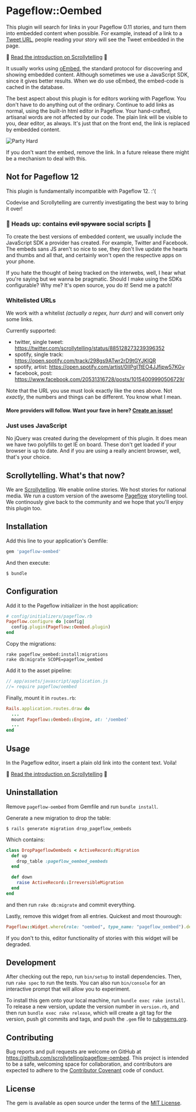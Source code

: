 # Pageflow::Oembed

This plugin will search for links in your Pageflow 0.11 stories, and turn them
into embedded content when possible. For example, instead of a link to a
[Tweet URL](https://twitter.com/scrollytelling/status/885128273239396352), people
reading your story will see the Tweet embedded in the page.

🌟 [Read the introduction on Scrollytelling](https://app.scrollytelling.io/embed-a-tweet) 🌟

It usually works using [oEmbed](http://oembed.com), the standard protocol for discovering
and showing embedded content. Although sometimes we use a JavaScript SDK, since it
gives better results. When we do use oEmbed, the embed-code is cached in
the database.

The best aspect about this plugin is for editors working with Pageflow. You
don't have to do anything out of the ordinary. Continue to add links as normal,
using the built-in html editor in Pageflow. Your hand-crafted, artisanal words
are not affected by our code. The plain link will be visible to you, dear editor, as always. It's just
that on the front end, the link is replaced by embedded content.

![Party Hard](https://media.giphy.com/media/Hd3GXtH7xs1CU/giphy.gif)

If you don't want the embed, remove the link. In a future release there might
be a mechanism to deal with this.

## Not for Pageflow 12

This plugin is fundamentally incompatible with Pageflow 12. :'(

Codevise and Scrollytelling are currently investigating the best way to bring it over!

### 🖤 Heads up: contains ~~evil spyware~~ social scripts 👀

To create the best versions of embedded content, we usually include the
JavaScript SDK a provider has created. For example, Twitter and Facebook. The
embeds sans JS aren't so nice to see, they don't live update the hearts and
thumbs and all that, and certainly won't open the respective apps on your phone.

If you hate the thought of being tracked on the interwebs, well, I hear what
you're saying but we wanna be pragmatic. Should I make using the SDKs configurable?
Why me? It's open source, you do it! Send me a patch!

### Whitelisted URLs

We work with a whitelist _(actually a regex, hurr durr)_ and will convert only some links.

Currently supported:

* twitter, single tweet: https://twitter.com/scrollytelling/status/885128273239396352
* spotify, single track: https://open.spotify.com/track/298gs9ATwr2rD9tGYJKlQR
* spotify, artist: https://open.spotify.com/artist/0IIPgITtEO4JJfipw57KGv
* facebook, post: https://www.facebook.com/20531316728/posts/10154009990506729/

Note that the URL you use must look exactly like the ones above. Not *exactly*, the numbers and things can be different. You know what I mean.

#### More providers will follow. Want your fave in here? [Create an issue!](https://github.com/scrollytelling/pageflow-oembed/issues/new)

### Just uses JavaScript

No jQuery was created during the development of this plugin. It does mean we
have two polyfills to get IE on board. These don't get loaded if your browser
is up to date. And if you are using a really ancient browser, well, that's
your choice.

## Scrollytelling. What's that now?

We are [Scrollytelling](https://www.scrollytelling.io/). We enable online
stories. We host stories for national media. We run a custom version
of the awesome [Pageflow](https://github.com/codevise/pageflow) storytelling
tool. We continously give back to the community and we hope that you'll
enjoy this plugin too.


## Installation

Add this line to your application's Gemfile:

```ruby
gem 'pageflow-oembed'
```

And then execute:

    $ bundle

## Configuration

Add it to the Pageflow initializer in the host application:

```ruby
# config/initializers/pageflow.rb
Pageflow.configure do |config|
  config.plugin(Pageflow::Oembed.plugin)
end
```

Copy the migrations:

```shell
rake pageflow_oembed:install:migrations
rake db:migrate SCOPE=pageflow_oembed
```

Add it to the asset pipeline:

```javascript
// app/assets/javascript/application.js
//= require pageflow/oembed
```

Finally, mount it in `routes.rb`:

```ruby
Rails.application.routes.draw do
  ...
  mount Pageflow::Oembed::Engine, at: '/oembed'
  ...
end
```

## Usage

In the Pageflow editor, insert a plain old link into the content text. Voila!

🌟 [Read the introduction on Scrollytelling](https://app.scrollytelling.io/embed-a-tweet) 🌟

## Uninstallation

Remove `pageflow-oembed` from Gemfile and run `bundle install`.

Generate a new migration to drop the table:

```shell
$ rails generate migration drop_pageflow_oembeds
```

Which contains:

```ruby
class DropPageflowOembeds < ActiveRecord::Migration
  def up
    drop_table :pageflow_oembed_oembeds
  end

  def down
    raise ActiveRecord::IrreversibleMigration
  end
end
```

and then run `rake db:migrate` and commit everything.

Lastly, remove this widget from all entries. Quickest and most thourough:

``` ruby
Pageflow::Widget.where(role: "oembed", type_name: "pageflow_oembed").destroy_all
```

If you don't to this, editor functionality of stories with this widget will
be degraded.

## Development

After checking out the repo, run `bin/setup` to install dependencies. Then, run `rake spec` to run the tests. You can also run `bin/console` for an interactive prompt that will allow you to experiment.

To install this gem onto your local machine, run `bundle exec rake install`. To release a new version, update the version number in `version.rb`, and then run `bundle exec rake release`, which will create a git tag for the version, push git commits and tags, and push the `.gem` file to [rubygems.org](https://rubygems.org).

## Contributing

Bug reports and pull requests are welcome on GitHub at https://github.com/scrollytelling/pageflow-oembed. This project is intended to be a safe, welcoming space for collaboration, and contributors are expected to adhere to the [Contributor Covenant](http://contributor-covenant.org) code of conduct.


## License

The gem is available as open source under the terms of the [MIT License](http://opensource.org/licenses/MIT).
